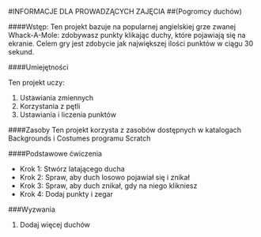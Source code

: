 #INFORMACJE DLA PROWADZĄCYCH ZAJĘCIA
##(Pogromcy duchów)

####Wstęp:
Ten projekt bazuje na popularnej angielskiej grze zwanej Whack-A-Mole: zdobywasz punkty klikając duchy, które pojawiają się na ekranie. Celem gry jest zdobycie jak największej ilości punktów w ciągu 30 sekund.

####Umiejętności

Ten projekt uczy:

1. Ustawiania zmiennych
2. Korzystania z pętli
3. Ustawiania i liczenia punktów

####Zasoby
Ten projekt korzysta z zasobów dostępnych w katalogach Backgrounds i Costumes programu Scratch

####Podstawowe ćwiczenia
* Krok 1: Stwórz latającego ducha
* Krok 2: Spraw, aby duch losowo pojawiał się i znikał
* Krok 3: Spraw, aby duch znikał, gdy na niego klikniesz
* Krok 4: Dodaj punkty i zegar

###Wyzwania
1. Dodaj więcej duchów
